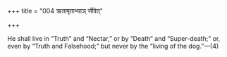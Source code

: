 +++
title = "004 ऋतामृताभ्याञ् जीवेत्"

+++

He shall live in “Truth” and “Nectar,” or by “Death” and “Super-death;” or, even by “Truth and Falsehood;” but never by the “living of the dog.”—(4)